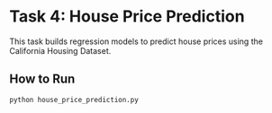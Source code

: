 # Task 4: House Price Prediction

This task builds regression models to predict house prices using the California Housing Dataset.

## How to Run
```bash
python house_price_prediction.py
```
